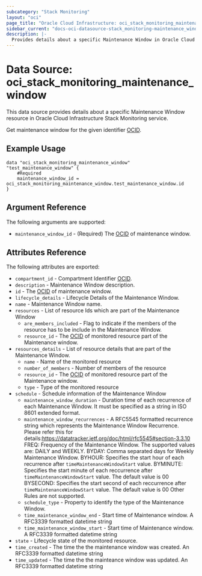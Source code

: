 ```yaml
---
subcategory: "Stack Monitoring"
layout: "oci"
page_title: "Oracle Cloud Infrastructure: oci_stack_monitoring_maintenance_window"
sidebar_current: "docs-oci-datasource-stack_monitoring-maintenance_window"
description: |-
  Provides details about a specific Maintenance Window in Oracle Cloud Infrastructure Stack Monitoring service
---
```


# Data Source: oci_stack_monitoring_maintenance_window
This data source provides details about a specific Maintenance Window resource in Oracle Cloud Infrastructure Stack Monitoring service.

Get maintenance window for the given identifier [OCID](https://docs.cloud.oracle.com/iaas/Content/General/Concepts/identifiers.htm).


## Example Usage

```hcl
data "oci_stack_monitoring_maintenance_window" "test_maintenance_window" {
	#Required
	maintenance_window_id = oci_stack_monitoring_maintenance_window.test_maintenance_window.id
}
```

## Argument Reference

The following arguments are supported:

* `maintenance_window_id` - (Required) The [OCID](https://docs.cloud.oracle.com/iaas/Content/General/Concepts/identifiers.htm) of maintenance window.


## Attributes Reference

The following attributes are exported:

* `compartment_id` - Compartment Identifier [OCID](https://docs.cloud.oracle.com/iaas/Content/General/Concepts/identifiers.htm). 
* `description` - Maintenance Window description.
* `id` - The [OCID](https://docs.cloud.oracle.com/iaas/Content/General/Concepts/identifiers.htm) of maintenance window. 
* `lifecycle_details` - Lifecycle Details of the Maintenance Window.
* `name` - Maintenance Window name.
* `resources` - List of resource Ids which are part of the Maintenance Window 
	* `are_members_included` - Flag to indicate if the members of the resource has to be include in the Maintenance Window. 
	* `resource_id` - The [OCID](https://docs.cloud.oracle.com/iaas/Content/General/Concepts/identifiers.htm) of monitored resource part of the Maintenance window. 
* `resources_details` - List of resource details that are part of the Maintenance Window. 
	* `name` - Name of the monitored resource 
	* `number_of_members` - Number of members of the resource 
	* `resource_id` - The [OCID](https://docs.cloud.oracle.com/iaas/Content/General/Concepts/identifiers.htm) of monitored resource part of the Maintenance window. 
	* `type` - Type of the monitored resource 
* `schedule` - Schedule information of the Maintenance Window 
	* `maintenance_window_duration` - Duration time of each recurrence of each Maintenance Window. It must be specified as a string in ISO 8601 extended format. 
	* `maintenance_window_recurrences` - A RFC5545 formatted recurrence string which represents the Maintenance Window Recurrence. Please refer this for details:https://datatracker.ietf.org/doc/html/rfc5545#section-3.3.10 FREQ: Frequency of the Maintenance Window. The supported values are: DAILY and WEEKLY. BYDAY: Comma separated days for Weekly Maintenance Window. BYHOUR: Specifies the start hour of each recurrence after `timeMaintenanceWindowStart` value. BYMINUTE: Specifies the start minute of each reccurrence after `timeMaintenanceWindowStart` value. The default value is 00 BYSECOND: Specifies the start second of each reccurrence after `timeMaintenanceWindowStart` value. The default value is 00 Other Rules are not supported. 
	* `schedule_type` - Property to identify the type of the Maintenance Window. 
	* `time_maintenance_window_end` - Start time of Maintenance window. A RFC3339 formatted datetime string 
	* `time_maintenance_window_start` - Start time of Maintenance window. A RFC3339 formatted datetime string 
* `state` - Lifecycle state of the monitored resource.
* `time_created` - The time the the maintenance window was created. An RFC3339 formatted datetime string 
* `time_updated` - The time the the mainteance window was updated. An RFC3339 formatted datetime string 

